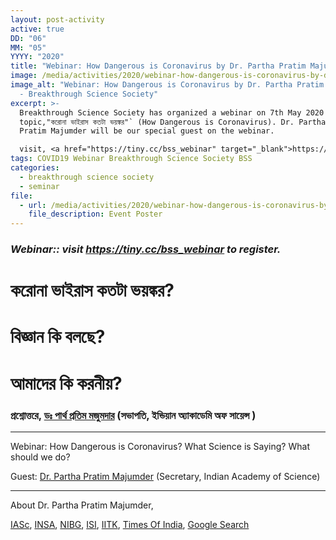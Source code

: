 ```yaml
---
layout: post-activity
active: true
DD: "06"
MM: "05"
YYYY: "2020"
title: "Webinar: How Dangerous is Coronavirus by Dr. Partha Pratim Majumder"
image: /media/activities/2020/webinar-how-dangerous-is-coronavirus-by-dr-partha-pratim-majumder/webinr-how-dangerous-is-coronavirus-dr.-partha-pratim-majumdar.jpg
image_alt: "Webinar: How Dangerous is Coronavirus by Dr. Partha Pratim Majumder
  - Breakthrough Science Society"
excerpt: >-
  Breakthrough Science Society has organized a webinar on 7th May 2020 on the
  topic,"করোনা ভাইরাস কতটা ভয়ঙ্কর"` (How Dangerous is Coronavirus). Dr. Partha
  Pratim Majumder will be our special guest on the webinar.

  visit, <a href="https://tiny.cc/bss_webinar" target="_blank">https://tiny.cc/bss_webinar</a> to register.
tags: COVID19 Webinar Breakthrough Science Society BSS
categories:
  - breakthrough science society
  - seminar
file:
  - url: /media/activities/2020/webinar-how-dangerous-is-coronavirus-by-dr-partha-pratim-majumder/webinr-how-dangerous-is-coronavirus-dr.-partha-pratim-majumdar.jpg
    file_description: Event Poster
---
```

### *Webinar:: visit <a href="https://tiny.cc/bss_webinar" target="_blank">https://tiny.cc/bss_webinar</a> to register.*

# **করোনা ভাইরাস কতটা ভয়ঙ্কর?**

# **বিজ্ঞান কি বলছে?**

# **আমাদের কি করনীয়?**

### প্রশ্নোত্তরে, [ডঃ পার্থ প্রতিম মজুমদার](https://www.ias.ac.in/describe/fellow/Majumder,_Prof._Partha_Pratim) (সভাপতি, ইন্ডিয়ান অ্যাকাডেমি অফ সায়েন্স )

<hr>

Webinar: How Dangerous is Coronavirus? What Science is Saying? What should we do?

Guest: [Dr. Partha Pratim Majumder](https://www.ias.ac.in/describe/fellow/Majumder,_Prof._Partha_Pratim) (Secretary, Indian Academy of Science)

<hr>

About Dr. Partha Pratim Majumder,

[IASc](https://www.ias.ac.in/describe/fellow/Majumder,_Prof._Partha_Pratim), [INSA](http://www.insaindia.res.in/detail/P01-1296), [NIBG](https://www.nibmg.ac.in/?q=content/ppm1-research), [ISI](https://www.isical.ac.in/~hgu/partha.htm), [IITK](https://www.cse.iitk.ac.in/users/gj/new/Events/partha.php), [Times Of India](https://www.indiatoday.in/magazine/science-and-technology/story/20110919-indian-scientists-at-forefront-of-research-partha-pratim-majumder-747554-2011-09-10), [Google Search](https://www.indiatoday.in/magazine/science-and-technology/story/20110919-indian-scientists-at-forefront-of-research-partha-pratim-majumder-747554-2011-09-10)